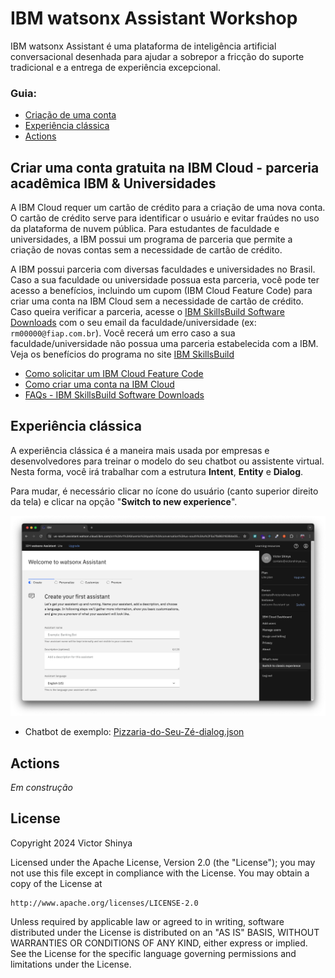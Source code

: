 # IBM watsonx Assistant Workshop

IBM watsonx Assistant é uma plataforma de inteligência artificial conversacional desenhada para ajudar a sobrepor a fricção do suporte tradicional e a entrega de experiência excepcional.

### Guia:

- [Criação de uma conta](#criar-uma-conta-gratuita-na-ibm-cloud---parceria-acadêmica-ibm--universidades)
- [Experiência clássica](#experiência-clássica)
- [Actions](#actions)

## Criar uma conta gratuita na IBM Cloud - parceria acadêmica IBM & Universidades

A IBM Cloud requer um cartão de crédito para a criação de uma nova conta. O cartão de crédito serve para identificar o usuário e evitar fraúdes no uso da plataforma de nuvem pública. Para estudantes de faculdade e universidades, a IBM possui um programa de parceria que permite a criação de novas contas sem a necessidade de cartão de crédito.

A IBM possui parceria com diversas faculdades e universidades no Brasil. Caso a sua faculdade ou universidade possua esta parceria, você pode ter acesso a benefícios, incluindo um cupom (IBM Cloud Feature Code) para criar uma conta na IBM Cloud sem a necessidade de cartão de crédito. Caso queira verificar a parceria, acesse o [IBM SkillsBuild Software Downloads](https://academic.ibm.com/a2mt/email-auth#/) com o seu email da faculdade/universidade (ex: `rm00000@fiap.com.br`). Você recerá um erro caso a sua faculdade/universidade não possua uma parceria estabelecida com a IBM. Veja os benefícios do programa no site [IBM SkillsBuild](https://skillsbuild.org/college-students)

- [Como solicitar um IBM Cloud Feature Code](https://github.com/academic-initiative/documentation/blob/main/academic-initiative/how-to/How-to-request-and-IBM-Cloud-Feature-Code/readme.md)
- [Como criar uma conta na IBM Cloud](https://github.com/academic-initiative/documentation/blob/main/academic-initiative/how-to/How-to-create-an-IBM-Cloud-account/readme.md)
- [FAQs - IBM SkillsBuild Software Downloads](https://academic.ibm.com/a2mt/faq#/)


## Experiência clássica

A experiência clássica é a maneira mais usada por empresas e desenvolvedores para treinar o modelo do seu chatbot ou assistente virtual. Nesta forma, você irá trabalhar com a estrutura **Intent**, **Entity** e **Dialog**.

Para mudar, é necessário clicar no ícone do usuário (canto superior direito da tela) e clicar na opção "**Switch to new experience**".

![Switch to Classic Experience](static/ibm-watsonx-assistant-workshop-switch-classic-experience.png)

- Chatbot de exemplo: [Pizzaria-do-Seu-Zé-dialog.json](content/Pizzaria-do-Seu-Zé-dialog.json)

## Actions
*Em construção*

## License
Copyright 2024 Victor Shinya

Licensed under the Apache License, Version 2.0 (the "License");
you may not use this file except in compliance with the License.
You may obtain a copy of the License at

    http://www.apache.org/licenses/LICENSE-2.0

Unless required by applicable law or agreed to in writing, software
distributed under the License is distributed on an "AS IS" BASIS,
WITHOUT WARRANTIES OR CONDITIONS OF ANY KIND, either express or implied.
See the License for the specific language governing permissions and
limitations under the License.